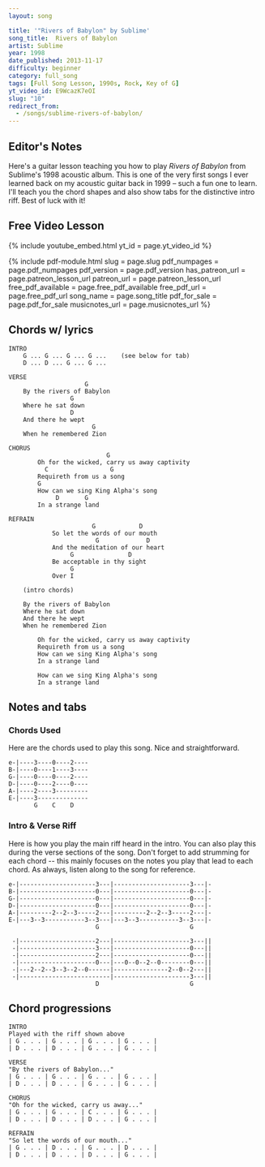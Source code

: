 ```yaml
---
layout: song

title: '"Rivers of Babylon" by Sublime'
song_title:  Rivers of Babylon
artist: Sublime
year: 1998
date_published: 2013-11-17
difficulty: beginner
category: full_song
tags: [Full Song Lesson, 1990s, Rock, Key of G]
yt_video_id: E9WcazK7eOI
slug: "10"
redirect_from:
  - /songs/sublime-rivers-of-babylon/
---
```


## Editor's Notes

Here's a guitar lesson teaching you how to play _Rivers of Babylon_ from Sublime's 1998 acoustic album. This is one of the very first songs I ever learned back on my acoustic guitar back in 1999 – such a fun one to learn. I'll teach you the chord shapes and also show tabs for the distinctive intro riff. Best of luck with it!

## Free Video Lesson

{% include youtube_embed.html yt_id = page.yt_video_id %}

{% include pdf-module.html slug = page.slug pdf_numpages = page.pdf_numpages pdf_version = page.pdf_version has_patreon_url = page.patreon_lesson_url patreon_url = page.patreon_lesson_url free_pdf_available = page.free_pdf_available free_pdf_url = page.free_pdf_url song_name = page.song_title pdf_for_sale = page.pdf_for_sale musicnotes_url = page.musicnotes_url %}

## Chords w/ lyrics

    INTRO
        G ... G ... G ... G ...    (see below for tab)
        D ... D ... G ... G ...

    VERSE
                         G
        By the rivers of Babylon
                     G
        Where he sat down
                     D
        And there he wept
                           G
        When he remembered Zion

    CHORUS
                               G
            Oh for the wicked, carry us away captivity
              C                 G
            Requireth from us a song
            G
            How can we sing King Alpha's song
                 D       G
            In a strange land

    REFRAIN    
                           G            D
                So let the words of our mouth
                            G             D
                And the meditation of our heart
                     G               D
                Be acceptable in thy sight
                     G
                Over I

        (intro chords)

        By the rivers of Babylon
        Where he sat down
        And there he wept
        When he remembered Zion

            Oh for the wicked, carry us away captivity
            Requireth from us a song
            How can we sing King Alpha's song
            In a strange land

            How can we sing King Alpha's song
            In a strange land

## Notes and tabs

### Chords Used
Here are the chords used to play this song. Nice and straightforward.

    e-|----3----0----2----
    B-|----0----1----3----
    G-|----0----0----2----
    D-|----0----2----0----
    A-|----2----3---------
    E-|----3--------------
           G    C    D

### Intro & Verse Riff
Here is how you play the main riff heard in the intro. You can also play this during the verse sections of the song. Don't forget to add strumming for each chord -- this mainly focuses on the notes you play that lead to each chord.  As always, listen along to the song for reference.

    e-|---------------------3---|---------------------3---|-
    B-|---------------------0---|---------------------0---|-
    G-|---------------------0---|---------------------0---|-
    D-|---------------------0---|---------------------0---|-
    A-|---------2--2--3-----2---|---------2--2--3-----2---|-
    E-|---3--3-----------3--3---|---3--3-----------3--3---|-
                            G                         G

     -|---------------------2---|---------------------3---||
     -|---------------------3---|---------------------0---||
     -|---------------------2---|---------------------0---||
     -|---------------------0---|---0--0--2--0--------0---||
     -|---2--2--3--3--2--0------|---------------2--0--2---||
     -|-------------------------|---------------------3---||
                            D                         G

## Chord progressions

    INTRO
    Played with the riff shown above
    | G . . . | G . . . | G . . . | G . . . |
    | D . . . | D . . . | G . . . | G . . . |

    VERSE
    "By the rivers of Babylon..."
    | G . . . | G . . . | G . . . | G . . . |
    | D . . . | D . . . | G . . . | G . . . |

    CHORUS
    "Oh for the wicked, carry us away..."
    | G . . . | G . . . | C . . . | G . . . |
    | D . . . | D . . . | D . . . | G . . . |

    REFRAIN
    "So let the words of our mouth..."
    | G . . . | D . . . | G . . . | D . . . |
    | D . . . | D . . . | D . . . | G . . . |
